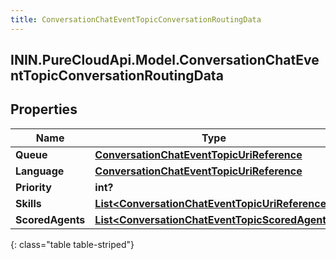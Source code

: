 ```yaml
---
title: ConversationChatEventTopicConversationRoutingData
---
```

## ININ.PureCloudApi.Model.ConversationChatEventTopicConversationRoutingData

## Properties

|Name | Type | Description | Notes|
|------------ | ------------- | ------------- | -------------|
| **Queue** | [**ConversationChatEventTopicUriReference**](ConversationChatEventTopicUriReference.html) |  | [optional] |
| **Language** | [**ConversationChatEventTopicUriReference**](ConversationChatEventTopicUriReference.html) |  | [optional] |
| **Priority** | **int?** |  | [optional] |
| **Skills** | [**List&lt;ConversationChatEventTopicUriReference&gt;**](ConversationChatEventTopicUriReference.html) |  | [optional] |
| **ScoredAgents** | [**List&lt;ConversationChatEventTopicScoredAgent&gt;**](ConversationChatEventTopicScoredAgent.html) |  | [optional] |
{: class="table table-striped"}


